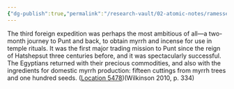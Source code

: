 ```yaml
---
{"dg-publish":true,"permalink":"/research-vault/02-atomic-notes/ramesses-iii-voyage-to-punt/"}
---
```


The third foreign expedition was perhaps the most ambitious of all—a two-month journey to Punt and back, to obtain myrrh and incense for use in temple rituals. It was the first major trading mission to Punt since the reign of Hatshepsut three centuries before, and it was spectacularly successful. The Egyptians returned with their precious commodities, and also with the ingredients for domestic myrrh production: fifteen cuttings from myrrh trees and one hundred seeds. ([Location 5478](https://readwise.io/to_kindle?action=open&asin=B004FGMZAI&location=5478))(Wilkinson 2010, p. 334)